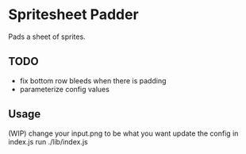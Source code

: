 # Spritesheet Padder

Pads a sheet of sprites.

## TODO

- fix bottom row bleeds when there is padding
- parameterize config values

## Usage

(WIP)
change your input.png to be what you want
update the config in index.js
run ./lib/index.js
